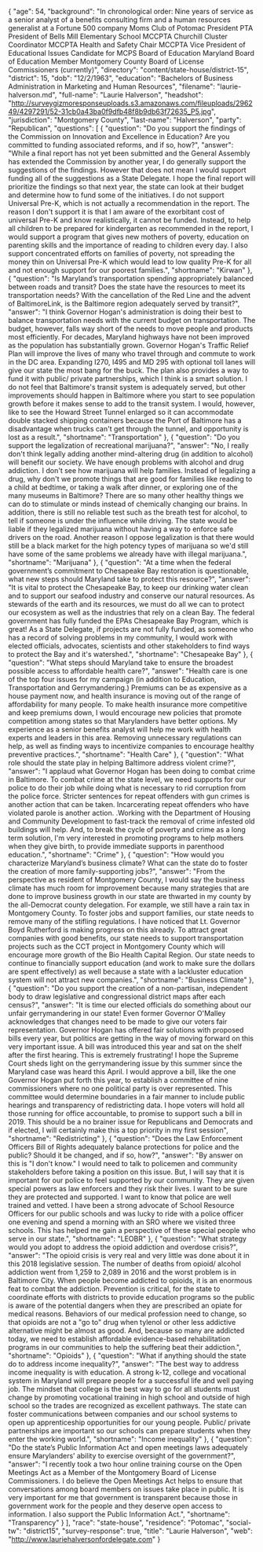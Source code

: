 {
  "age": 54,
  "background": "In chronological order: Nine years of service as a senior analyst of a benefits consulting firm and a human resources generalist at a Fortune 500 company Moms Club of Potomac President PTA President of Bells Mill Elementary School MCCPTA Churchill Cluster Coordinator MCCPTA Health and Safety Chair MCCPTA Vice President of Educational Issues Candidate for MCPS Board of Education Maryland Board of Education Member Montgomery County Board of License Commissioners (currently)",
  "directory": "content/state-house/district-15",
  "district": 15,
  "dob": "12/2/1963",
  "education": "Bachelors of Business Administration in Marketing and Human Resources",
  "filename": "laurie-halverson.md",
  "full-name": "Laurie Halverson",
  "headshot": "http://surveygizmoresponseuploads.s3.amazonaws.com/fileuploads/296249/4297291/52-31cb0a43ba0f9dfb48f8b9db63f72635_P5.jpg",
  "jurisdiction": "Montgomery County",
  "last-name": "Halverson",
  "party": "Republican",
  "questions": [
    {
      "question": "Do you support the findings of the Commission on Innovation and Excellence in Education? Are you committed to funding associated reforms, and if so, how?",
      "answer": "While a final report has not yet been submitted and the General Assembly has extended the Commission by another year, I do generally support the suggestions of the findings. However that does not mean I would support funding all of the suggestions as a State Delegate. I hope the final report will prioritize the findings so that next year, the state can look at their budget and determine how to fund some of the initiatives. I do not support Universal Pre-K, which is not actually a recommendation in the report. The reason I don't support it is that I am aware of the exorbitant cost of universal Pre-K and know realistically, it cannot be funded. Instead, to help all children to be prepared for kindergarten as recommended in the report, I would support a program that gives new mothers of poverty, education on parenting skills and the importance of reading to children every day. I also support concentrated efforts on families of poverty, not spreading the money thin on Universal Pre-K which would lead to low quality Pre-K for all and not enough support for our poorest families.",
      "shortname": "Kirwan"
    },
    {
      "question": "Is Maryland’s transportation spending appropriately balanced between roads and transit? Does the state have the resources to meet its transportation needs? With the cancellation of the Red Line and the advent of BaltimoreLink, is the Baltimore region adequately served by transit?",
      "answer": "I think Governor Hogan's administration is doing their best to balance transportation needs with the current budget on transportation. The budget, however, falls way short of the needs to move people and products most efficiently. For decades, Maryland highways have not been improved as the population has substantially grown. Governor Hogan's Traffic Relief Plan will improve the lives of many who travel through and commute to work in the DC area. Expanding I270, I495 and MD 295 with optional toll lanes will give our state the most bang for the buck. The plan also provides a way to fund it with public/ private partnerships, which I think is a smart solution. I do not feel that Baltimore's transit system is adequately served, but other improvements should happen in Baltimore where you start to see population growth before it makes sense to add to the transit system. I would, however, like to see the Howard Street Tunnel enlarged so it can accommodate double stacked shipping containers because the Port of Baltimore has a disadvantage when trucks can't get through the tunnel, and opportunity is lost as a result.",
      "shortname": "Transportation"
    },
    {
      "question": "Do you support the legalization of recreational marijuana?",
      "answer": "No, I really don't think legally adding another mind-altering drug (in addition to alcohol) will benefit our society. We have enough problems with alcohol and drug addiction. I don't see how marijuana will help families. Instead of legalizing a drug, why don't we promote things that are good for families like reading to a child at bedtime, or taking a walk after dinner, or exploring one of the many museums in Baltimore? There are so many other healthy things we can do to stimulate or minds instead of chemically changing our brains. In addition, there is still no reliable test such as the breath test for alcohol, to tell if someone is under the influence while driving. The state would be liable if they legalized marijuana without having a way to enforce safe drivers on the road. Another reason I oppose legalization is that there would still be a black market for the high potency types of marijuana so we'd still have some of the same problems we already have with illegal marijuana.",
      "shortname": "Marijuana"
    },
    {
      "question": "At a time when the federal government’s commitment to Chesapeake Bay restoration is questionable, what new steps should Maryland take to protect this resource?",
      "answer": "It is vital to protect the Chesapeake Bay, to keep our drinking water clean and to support our seafood industry and conserve our natural resources. As stewards of the earth and its resources, we must do all we can to protect our ecosystem as well as the industries that rely on a clean Bay. The federal government has fully funded the EPAs Chesapeake Bay Program, which is great! As a State Delegate, if projects are not fully funded, as someone who has a record of solving problems in my community, I would work with elected officials, advocates, scientists and other stakeholders to find ways to protect the Bay and it's watershed.",
      "shortname": "Chesapeake Bay"
    },
    {
      "question": "What steps should Maryland take to ensure the broadest possible access to affordable health care?",
      "answer": "Health care is one of the top four issues for my campaign (in addition to Education, Transportation and Gerrymandering.) Premiums can be as expensive as a house payment now, and health insurance is moving out of the range of affordability for many people. To make health insurance more competitive and keep premiums down, I would encourage new policies that promote competition among states so that Marylanders have better options. My experience as a senior benefits analyst will help me work with health experts and leaders in this area. Removing unnecessary regulations can help, as well as finding ways to incentivize companies to encourage healthy preventive practices.",
      "shortname": "Health Care"
    },
    {
      "question": "What role should the state play in helping Baltimore address violent crime?",
      "answer": "I applaud what Governor Hogan has been doing to combat crime in Baltimore. To combat crime at the state level, we need supports for our police to do their job while doing what is necessary to rid corruption from the police force. Stricter sentences for repeat offenders with gun crimes is another action that can be taken. Incarcerating repeat offenders who have violated parole is another action. .Working with the Department of Housing and Community Development to fast-track the removal of crime infested old buildings will help. And, to break the cycle of poverty and crime as a long term solution, I'm very interested in promoting programs to help mothers when they give birth, to provide immediate supports in parenthood education.",
      "shortname": "Crime"
    },
    {
      "question": "How would you characterize Maryland’s business climate? What can the state do to foster the creation of more family-supporting jobs?",
      "answer": "From the perspective as resident of Montgomery County, I would say the business climate has much room for improvement because many strategies that are done to improve business growth in our state are thwarted in my county by the all-Democrat county delegation. For example, we still have a rain tax in Montgomery County. To foster jobs and support families, our state needs to remove many of the stifling regulations. I have noticed that Lt. Governor Boyd Rutherford is making progress on this already. To attract great companies with good benefits, our state needs to support transportation projects such as the CCT project in Montgomery County which will encourage more growth of the Bio Health Capital Region. Our state needs to continue to financially support education (and work to make sure the dollars are spent effectively) as well because a state with a lackluster education system will not attract new companies.",
      "shortname": "Business Climate"
    },
    {
      "question": "Do you support the creation of a non-partisan, independent body to draw legislative and congressional district maps after each census?",
      "answer": "It is time our elected officials do something about our unfair gerrymandering in our state! Even former Governor O'Malley acknowledges that changes need to be made to give our voters fair representation. Governor Hogan has offered fair solutions with proposed bills every year, but politics are getting in the way of moving forward on this very important issue. A bill was introduced this year and sat on the shelf after the first hearing. This is extremely frustrating! I hope the Supreme Court sheds light on the gerrymandering issue by this summer since the Maryland case was heard this April. I would approve a bill, like the one Governor Hogan put forth this year, to establish a committee of nine commissioners where no one political party is over represented. This committee would determine boundaries in a fair manner to include public hearings and transparency of redistricting data. I hope voters will hold all those running for office accountable, to promise to support such a bill in 2019. This should be a no brainer issue for Republicans and Democrats and if elected, I will certainly make this a top priority in my first session",
      "shortname": "Redistricting"
    },
    {
      "question": "Does the Law Enforcement Officers Bill of Rights adequately balance protections for police and the public? Should it be changed, and if so, how?",
      "answer": "By answer on this is \"I don't know.\" I would need to talk to policemen and community stakeholders before taking a position on this issue. But, I will say that it is important for our police to feel supported by our community. They are given special powers as law enforcers and they risk their lives. I want to be sure they are protected and supported. I want to know that police are well trained and vetted. I have been a strong advocate of School Resource Officers for our public schools and was lucky to ride with a police officer one evening and spend a morning with an SRO where we visited three schools. This has helped me gain a perspective of these special people who serve in our state.",
      "shortname": "LEOBR"
    },
    {
      "question": "What strategy would you adopt to address the opioid addiction and overdose crisis?",
      "answer": "The opioid crisis is very real and very little was done about it in this 2018 legislative session. The number of deaths from opioid/ alcohol addiction went from 1,259 to 2,089 in 2016 and the worst problem is in Baltimore City. When people become addicted to opioids, it is an enormous feat to combat the addiction. Prevention is critical, for the state to coordinate efforts with districts to provide education programs so the public is aware of the potential dangers when they are prescribed an opiate for medical reasons. Behaviors of our medical profession need to change, so that opioids are not a \"go to\" drug when tylenol or other less addictive alternative might be almost as good. And, because so many are addicted today, we need to establish affordable evidence-based rehabilitation programs in our communities to help the suffering beat their addiction.",
      "shortname": "Opioids"
    },
    {
      "question": "What if anything should the state do to address income inequality?",
      "answer": "The best way to address income inequality is with education. A strong k-12, college and vocational system in Maryland will prepare people for a successful life and well paying job. The mindset that college is the best way to go for all students must change by promoting vocational training in high school and outside of high school so the trades are recognized as excellent pathways. The state can foster communications between companies and our school systems to open up apprenticeship opportunities for our young people. Public/ private partnerships are important so our schools can prepare students when they enter the working world.",
      "shortname": "Income inequality"
    },
    {
      "question": "Do the state’s Public Information Act and open meetings laws adequately ensure Marylanders’ ability to exercise oversight of the government?",
      "answer": "I recently took a two hour online training course on the Open Meetings Act as a Member of the Montgomery Board of License Commissioners. I do believe the Open Meetings Act helps to ensure that conversations among board members on issues take place in public. It is very important for me that government is transparent because those in government work for the people and they deserve open access to information. I also support the Public Information Act.",
      "shortname": "Transparency"
    }
  ],
  "race": "state-house",
  "residence": "Potomac",
  "social-tw": "district15",
  "survey-response": true,
  "title": "Laurie Halverson",
  "web": "http://www.lauriehalversonfordelegate.com"
}

